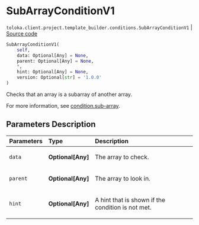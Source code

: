 # SubArrayConditionV1
`toloka.client.project.template_builder.conditions.SubArrayConditionV1` | [Source code](https://github.com/Toloka/toloka-kit/blob/v1.2.0.post1/src/client/project/template_builder/conditions.py#L242)

```python
SubArrayConditionV1(
    self,
    data: Optional[Any] = None,
    parent: Optional[Any] = None,
    *,
    hint: Optional[Any] = None,
    version: Optional[str] = '1.0.0'
)
```

Checks that an array is a subarray of another array.


For more information, see [condition.sub-array](https://toloka.ai/docs/template-builder/reference/condition.sub-array).

## Parameters Description

| Parameters | Type | Description |
| :----------| :----| :-----------|
`data`|**Optional\[Any\]**|<p>The array to check.</p>
`parent`|**Optional\[Any\]**|<p>The array to look in.</p>
`hint`|**Optional\[Any\]**|<p>A hint that is shown if the condition is not met.</p>
